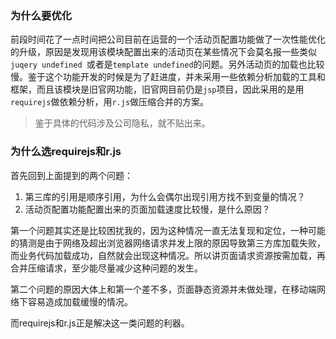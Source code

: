 ### 为什么要优化

前段时间花了一点时间把公司目前在运营的一个活动页配置功能做了一次性能优化的升级，原因是发现用该模块配置出来的活动页在某些情况下会莫名报一些类似`juqery undefined `或者是`template undefined`的问题。另外活动页的加载也比较慢。鉴于这个功能开发的时候是为了赶进度，并未采用一些依赖分析加载的工具和框架，而且该模块是旧官网功能，旧官网目前仍是`jsp`项目，因此采用的是用`requirejs`做依赖分析，用`r.js`做压缩合并的方案。

> 鉴于具体的代码涉及公司隐私，就不贴出来。

### 为什么选requirejs和r.js

首先回到上面提到的两个问题：

1. 第三库的引用是顺序引用，为什么会偶尔出现引用方找不到变量的情况？
2. 活动页配置功能配置出来的页面加载速度比较慢，是什么原因？

第一个问题其实还是比较困扰我的，因为这种情况一直无法复现和定位，一种可能的猜测是由于网络及超出浏览器网络请求并发上限的原因导致第三方库加载失败，而业务代码加载成功，自然就会出现这种情况。所以讲页面请求资源按需加载，再合并压缩请求，至少能尽量减少这种问题的发生。

第二个问题的原因大体上和第一个差不多，页面静态资源并未做处理，在移动端网络下容易造成加载缓慢的情况。

而requirejs和r.js正是解决这一类问题的利器。